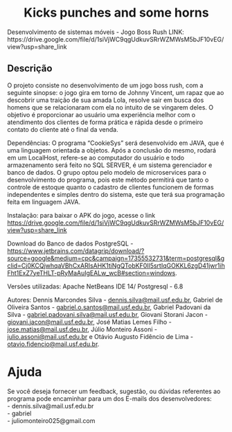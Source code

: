 <h1 align="center">Kicks punches and some horns</h1>
Desenvolvimento de sistemas móveis - Jogo Boss Rush
LINK:  https://drive.google.com/file/d/1siVjWC9qgUdkuvSRrWZMWsM5bJF10vEG/view?usp=share_link



<h2>Descrição</h2> O projeto consiste no desenvolvimento de um jogo boss rush, com a seguinte sinopse: o jogo gira em torno de Johnny Vincent, um rapaz que ao descobrir uma traição de sua amada Lola, resolve sair em busca dos homens que se relacionaram com ela no intuito de se vingarem deles. O objetivo é proporcionar ao usuário uma experiência melhor com o atendimento dos clientes de forma prática e rápida desde o primeiro contato do cliente até o final da venda.

Dependências: O programa “CookieSys” será desenvolvido em JAVA, que é uma linguagem orientada a objetos. Após a conclusão do mesmo, rodará em um LocalHost, refere-se ao computador do usuário e todo armazenamento será feito no SQL SERVER, é um sistema gerenciador e banco de dados. O grupo optou pelo modelo de microservices para o desenvolvimento do programa, pois este método permitirá que tanto o controle de estoque quanto o cadastro de clientes funcionem de formas independentes e simples dentro do sistema, este que terá sua programação feita em linguagem JAVA.

Instalação: para baixar o APK do jogo, acesse o link https://drive.google.com/file/d/1siVjWC9qgUdkuvSRrWZMWsM5bJF10vEG/view?usp=share_link 

Download do Banco de dados PostgreSQL - https://www.jetbrains.com/datagrip/download/?source=google&medium=cpc&campaign=17355532731&term=postgresql&gclid=Cj0KCQjwhqaVBhCxARIsAHK1tiNgQTobKF0lI5srtIqGOKKL6zgD41jwr1ihFht1ExZ7yeTHLT-pRyMaAuIgEALw_wcB#section=windows.

Versões utilizadas: Apache NetBeans IDE 14/ Postgresql - 6.8

Autores: Dennis Marcondes Silva - dennis.silva@mail.usf.edu.br, Gabriel de Oliveira Santos - gabriel.o.santos@mail.usf.edu.br, Gabriel Padovani da Silva - gabriel.padovani.silva@mail.usf.edu.br, Giovani Storani Jacon - giovani.jacon@mail.usf.edu.br, José Matias Lemes Filho - jose.matias@mail.usf.deu.br, Júlio Monteiro Assoni - julio.assoni@mail.usf.edu.br e Otávio Augusto Fidêncio de Lima - otavio.fidencio@mail.usf.edu.br.

<h1>Ajuda</h1> Se você deseja fornecer um feedback, sugestão, ou dúvidas referentes ao programa pode encaminhar para um dos E-mails dos desenvolvedores: <br>
- dennis.silva@mail.usf.edu.br <br>
- gabriel <br>
- juliomonteiro025@gmail.com
